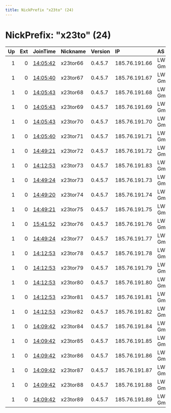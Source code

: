 ```yaml
---
title: NickPrefix "x23to" (24)
---
```


# NickPrefix: "x23to" (24)

|   Up |   Ext | JoinTime                                                                                            | Nickname   | Version   | IP            | AS          | CC   |   ORp |   Dirp | OS    | Contact   |   eFamMembers |
|-----:|------:|:----------------------------------------------------------------------------------------------------|:-----------|:----------|:--------------|:------------|:-----|------:|-------:|:------|:----------|--------------:|
|    1 |     0 | [14:05:42](https://metrics.torproject.org/rs.html#details/8AAB75FA4B59C964EC1249D3E879616511F097E1) | x23tor66   | 0.4.5.7   | 185.76.191.66 | LWLcom GmbH | de   |   443 |   8081 | Linux | None      |             1 |
|    1 |     0 | [14:05:40](https://metrics.torproject.org/rs.html#details/870A0FD11306FF263DAAD32803A65F6A276DE7E1) | x23tor67   | 0.4.5.7   | 185.76.191.67 | LWLcom GmbH | de   |   443 |   8081 | Linux | None      |             1 |
|    1 |     0 | [14:05:43](https://metrics.torproject.org/rs.html#details/AFF5F73F622F6AF11E4D7CFE58091FB88FCF2ACB) | x23tor68   | 0.4.5.7   | 185.76.191.68 | LWLcom GmbH | de   |   443 |   8081 | Linux | None      |             1 |
|    1 |     0 | [14:05:43](https://metrics.torproject.org/rs.html#details/6C1B04FAD58B7121D90E563582272CB0CBB681D1) | x23tor69   | 0.4.5.7   | 185.76.191.69 | LWLcom GmbH | de   |   443 |   8081 | Linux | None      |             1 |
|    1 |     0 | [14:05:43](https://metrics.torproject.org/rs.html#details/C83B6F75B8E6623AAB89EC66701CE02B5A4CA296) | x23tor70   | 0.4.5.7   | 185.76.191.70 | LWLcom GmbH | de   |   443 |   8081 | Linux | None      |             1 |
|    1 |     0 | [14:05:40](https://metrics.torproject.org/rs.html#details/75D276828D36321ABCEA73DA2E4F8B84357A31A2) | x23tor71   | 0.4.5.7   | 185.76.191.71 | LWLcom GmbH | de   |   443 |   8081 | Linux | None      |             1 |
|    1 |     0 | [14:49:21](https://metrics.torproject.org/rs.html#details/47DBDE38466D539F9F6ECC55120D40D6F81EBE4D) | x23tor72   | 0.4.5.7   | 185.76.191.72 | LWLcom GmbH | de   |   443 |   8081 | Linux | None      |             1 |
|    1 |     0 | [14:12:53](https://metrics.torproject.org/rs.html#details/1730E41B3B004479D4EF124B5364CC34CE86F4EA) | x23tor73   | 0.4.5.7   | 185.76.191.83 | LWLcom GmbH | de   |   443 |   8081 | Linux | None      |             1 |
|    1 |     0 | [14:49:24](https://metrics.torproject.org/rs.html#details/CCF152A514FBF29C5A3DBB379A31C156941C307D) | x23tor73   | 0.4.5.7   | 185.76.191.73 | LWLcom GmbH | de   |   443 |   8081 | Linux | None      |             1 |
|    1 |     0 | [14:49:20](https://metrics.torproject.org/rs.html#details/6BB12B80D73F627C62D6FE76F5EA37267A7969C3) | x23tor74   | 0.4.5.7   | 185.76.191.74 | LWLcom GmbH | de   |   443 |   8081 | Linux | None      |             1 |
|    1 |     0 | [14:49:21](https://metrics.torproject.org/rs.html#details/15A80D2545D14C00B06C4A655AF1970B5449C28E) | x23tor75   | 0.4.5.7   | 185.76.191.75 | LWLcom GmbH | de   |   443 |   8081 | Linux | None      |             1 |
|    1 |     0 | [15:41:52](https://metrics.torproject.org/rs.html#details/837528CA94748B72CE1829E4E23A7EAB232C30E6) | x23tor76   | 0.4.5.7   | 185.76.191.76 | LWLcom GmbH | de   |   443 |   8081 | Linux | None      |             1 |
|    1 |     0 | [14:49:24](https://metrics.torproject.org/rs.html#details/3E67E18F6BE99795D6A06AD27CA80CEF9FA0249F) | x23tor77   | 0.4.5.7   | 185.76.191.77 | LWLcom GmbH | de   |   443 |   8081 | Linux | None      |             1 |
|    1 |     0 | [14:12:53](https://metrics.torproject.org/rs.html#details/BBDA2B0E562FEA859AD96011258DB0F272DF34F7) | x23tor78   | 0.4.5.7   | 185.76.191.78 | LWLcom GmbH | de   |   443 |   8081 | Linux | None      |             1 |
|    1 |     0 | [14:12:53](https://metrics.torproject.org/rs.html#details/58D518C9A1825DC2F1044DC145B319BA2507E813) | x23tor79   | 0.4.5.7   | 185.76.191.79 | LWLcom GmbH | de   |   443 |   8081 | Linux | None      |             1 |
|    1 |     0 | [14:12:53](https://metrics.torproject.org/rs.html#details/3B3265F9FD7BFA97B63BB58D3A00A0AFD28F1DF6) | x23tor80   | 0.4.5.7   | 185.76.191.80 | LWLcom GmbH | de   |   443 |   8081 | Linux | None      |             1 |
|    1 |     0 | [14:12:53](https://metrics.torproject.org/rs.html#details/7BCBAAF8914086C44B2EC98868B66C4C965FED59) | x23tor81   | 0.4.5.7   | 185.76.191.81 | LWLcom GmbH | de   |   443 |   8081 | Linux | None      |             1 |
|    1 |     0 | [14:12:53](https://metrics.torproject.org/rs.html#details/5A706B5B286A62FAE07688E35D4450CFD09D1758) | x23tor82   | 0.4.5.7   | 185.76.191.82 | LWLcom GmbH | de   |   443 |   8081 | Linux | None      |             1 |
|    1 |     0 | [14:09:42](https://metrics.torproject.org/rs.html#details/7D1E4138C2F1723CFC04D382C878212ECAA5E231) | x23tor84   | 0.4.5.7   | 185.76.191.84 | LWLcom GmbH | de   |   443 |   8081 | Linux | None      |             1 |
|    1 |     0 | [14:09:42](https://metrics.torproject.org/rs.html#details/4A24794FE5AF8CAF81B1C799023AC67072238411) | x23tor85   | 0.4.5.7   | 185.76.191.85 | LWLcom GmbH | de   |   443 |   8081 | Linux | None      |             1 |
|    1 |     0 | [14:09:42](https://metrics.torproject.org/rs.html#details/A2B17DEAA332DAE8AC5203B421B8E686638177B1) | x23tor86   | 0.4.5.7   | 185.76.191.86 | LWLcom GmbH | de   |   443 |   8081 | Linux | None      |             1 |
|    1 |     0 | [14:09:42](https://metrics.torproject.org/rs.html#details/586945E82C9720240BC86F89524535C137AD212D) | x23tor87   | 0.4.5.7   | 185.76.191.87 | LWLcom GmbH | de   |   443 |   8081 | Linux | None      |             1 |
|    1 |     0 | [14:09:42](https://metrics.torproject.org/rs.html#details/8107EC77D62429664F20C81ECE8EE0C60A74945B) | x23tor88   | 0.4.5.7   | 185.76.191.88 | LWLcom GmbH | de   |   443 |   8081 | Linux | None      |             1 |
|    1 |     0 | [14:09:42](https://metrics.torproject.org/rs.html#details/68953B4A234966515C2F296A402448A0FE5D39E8) | x23tor89   | 0.4.5.7   | 185.76.191.89 | LWLcom GmbH | de   |   443 |   8081 | Linux | None      |             1 |
